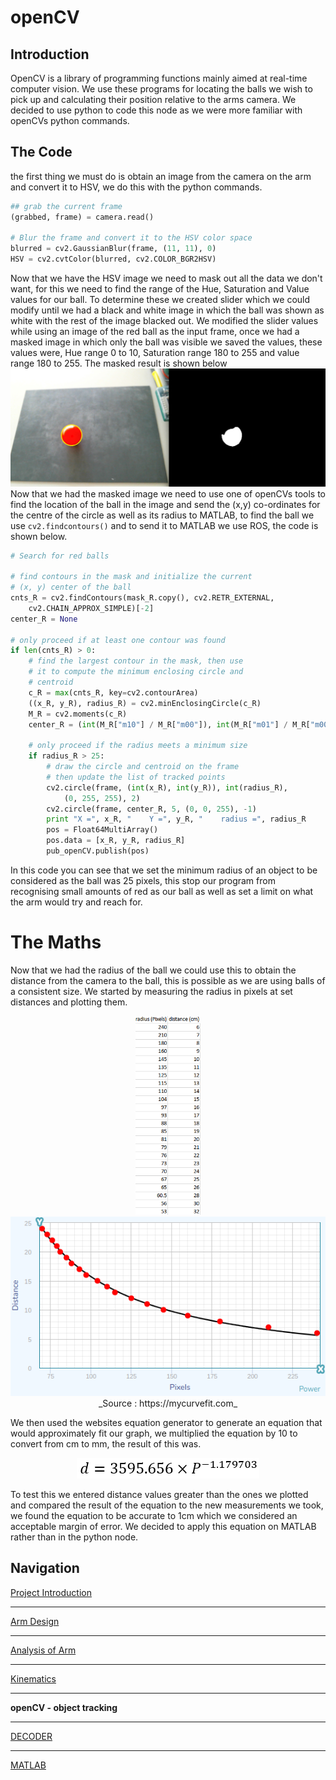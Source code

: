 # openCV

## Introduction 
OpenCV is a library of programming functions mainly aimed at real-time computer vision. We use these programs for locating the balls we wish to pick up and calculating their position relative to the arms camera. We decided to use python to code this node as we were more familiar with openCVs python commands.  

## The Code
the first thing we must do is obtain an image from the camera on the arm and convert it to HSV, we do this with the python commands.  
```python
## grab the current frame
(grabbed, frame) = camera.read()

# Blur the frame and convert it to the HSV color space
blurred = cv2.GaussianBlur(frame, (11, 11), 0)
HSV = cv2.cvtColor(blurred, cv2.COLOR_BGR2HSV)
```
Now that we have the HSV image we need to mask out all the data we don't want, for this we need to find the range of the Hue, Saturation and Value values for our ball. To determine these we created slider which we could modify until we had a black and white image in which the ball was shown as white with the rest of the image blacked out. We modified the slider values while using an image of the red ball as the input frame, once we had a masked image in which only the ball was visible we saved the values, these values were, Hue range 0 to 10, Saturation range 180 to 255 and value range 180 to 255. The masked result is shown below   
<img src="https://raw.githubusercontent.com/AandJ/ROCO224/master/IMAGES/MASKEDBALL.png"/>  
Now that we had the masked image we need to use one of openCVs tools to find the location of the ball in the image and send the (x,y) co-ordinates for the centre of the circle as well as its radius to MATLAB, to find the ball we use `cv2.findcontours()` and to send it to MATLAB we use ROS, the code is shown below.
```python
# Search for red balls

# find contours in the mask and initialize the current
# (x, y) center of the ball
cnts_R = cv2.findContours(mask_R.copy(), cv2.RETR_EXTERNAL,
	cv2.CHAIN_APPROX_SIMPLE)[-2]
center_R = None
 	
# only proceed if at least one contour was found
if len(cnts_R) > 0:
	# find the largest contour in the mask, then use
	# it to compute the minimum enclosing circle and
	# centroid
	c_R = max(cnts_R, key=cv2.contourArea)
	((x_R, y_R), radius_R) = cv2.minEnclosingCircle(c_R)
	M_R = cv2.moments(c_R)
	center_R = (int(M_R["m10"] / M_R["m00"]), int(M_R["m01"] / M_R["m00"]))
 
	# only proceed if the radius meets a minimum size
	if radius_R > 25:
		# draw the circle and centroid on the frame
		# then update the list of tracked points
		cv2.circle(frame, (int(x_R), int(y_R)), int(radius_R),
			(0, 255, 255), 2)
		cv2.circle(frame, center_R, 5, (0, 0, 255), -1)
		print "X =", x_R, "    Y =", y_R, "    radius =", radius_R
		pos = Float64MultiArray()			
		pos.data = [x_R, y_R, radius_R]
		pub_openCV.publish(pos)
``` 
In this code you can see that we set the minimum radius of an object to be considered as the ball was 25 pixels, this stop our program from recognising small amounts of red as our ball as well as set a limit on what the arm would try and reach for.  

# The Maths
Now that we had the radius of the ball we could use this to obtain the distance from the camera to the ball, this is possible as we are using balls of a consistent size. We started by measuring the radius in pixels at set distances and plotting them.
<p align="center">
<img src="https://raw.githubusercontent.com/AandJ/ROCO224/master/IMAGES/openCVSpreadsheet.png"  height="318"/> <img src="https://raw.githubusercontent.com/AandJ/ROCO224/master/IMAGES/GraphOPENCV.png"/>  
_Source : https://mycurvefit.com_  
</p>
We then used the websites equation generator to generate an equation that would approximately fit our graph, we multiplied the equation by 10 to convert from cm to mm, the result of this was.  
<p align="center">
<img src="https://raw.githubusercontent.com/AandJ/ROCO224/master/IMAGES/DistanceEQ.PNG"/>  
</p>
To test this we entered distance values greater than the ones we plotted and compared the result of the equation to the new measurements we took, we found the equation to be accurate to 1cm which we considered an acceptable margin of error.  
We decided to apply this equation on MATLAB rather than in the python node.  

## Navigation
[Project Introduction](https://github.com/AandJ/ROCO224/blob/master/ProjectIntroduction.md)  
***
[Arm Design](https://github.com/AandJ/ROCO224/blob/master/ArmDesign.md)  
***
[Analysis of Arm](https://github.com/AandJ/ROCO224/blob/master/ArmAnalysis.md)  
***
[Kinematics](https://github.com/AandJ/ROCO224/blob/master/kinematics.md)  
***
__openCV - object tracking__  
***
[DECODER](https://github.com/AandJ/ROCO224/blob/master/Decoder.md)  
***
[MATLAB](https://github.com/AandJ/ROCO224/blob/master/MATLAB.md)  

